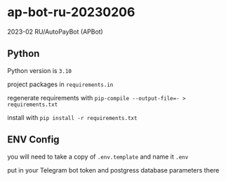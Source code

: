 # ap-bot-ru-20230206
2023-02 RU/AutoPayBot (APBot)

## Python

Python version is `3.10`

project packages in `requirements.in`

regenerate requirements with `pip-compile --output-file=- > requirements.txt`

install with `pip install -r requirements.txt`   

## ENV Config

you will need to take a copy of `.env.template` and name it `.env`

put in your Telegram bot token and postgress database parameters there
